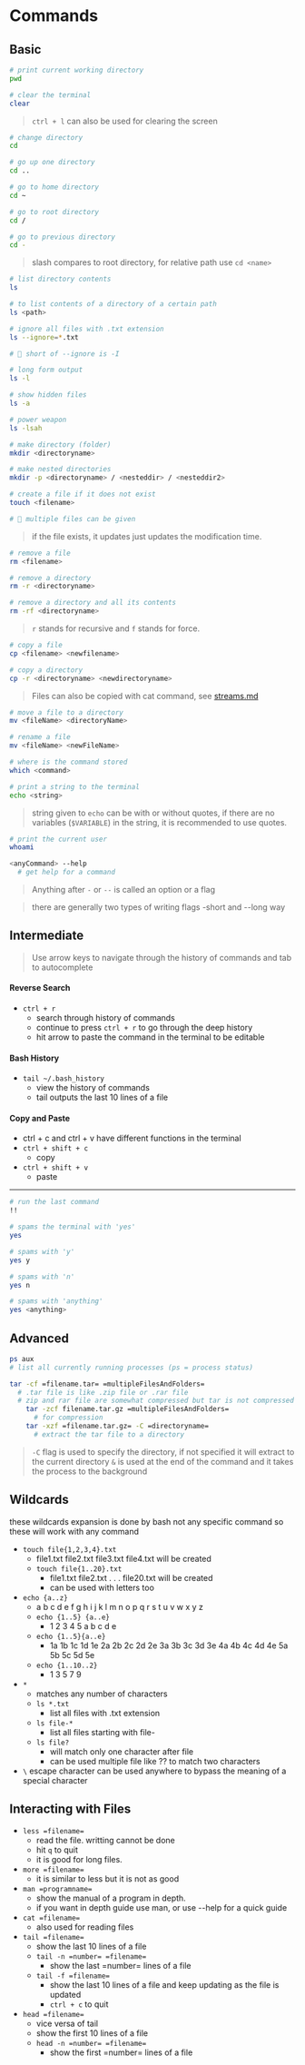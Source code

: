 # Commands

## Basic

```bash
# print current working directory
pwd
```

```bash
# clear the terminal
clear
```

> `ctrl + l` can also be used for clearing the screen

```bash
# change directory
cd

# go up one directory
cd ..

# go to home directory
cd ~

# go to root directory
cd /

# go to previous directory
cd -
```

> slash compares to root directory, for relative path use `cd <name>`

```bash
# list directory contents
ls

# to list contents of a directory of a certain path
ls <path>

# ignore all files with .txt extension
ls --ignore=*.txt

# 🔴 short of --ignore is -I

# long form output
ls -l

# show hidden files
ls -a

# power weapon
ls -lsah
```

```bash
# make directory (folder)
mkdir <directoryname>

# make nested directories
mkdir -p <directoryname> / <nesteddir> / <nesteddir2>
```

```bash
# create a file if it does not exist
touch <filename>

# 🔴 multiple files can be given
```

> if the file exists, it updates just updates the modification time.

```bash
# remove a file
rm <filename>

# remove a directory
rm -r <directoryname>

# remove a directory and all its contents
rm -rf <directoryname>
```

> `r` stands for recursive and `f` stands for force.

```bash
# copy a file
cp <filename> <newfilename>

# copy a directory
cp -r <directoryname> <newdirectoryname>
```

> Files can also be copied with cat command, see [streams.md](./2_streams.md)

```bash
# move a file to a directory
mv <fileName> <directoryName>

# rename a file
mv <fileName> <newFileName>
```

```bash
# where is the command stored
which <command>
```

```bash
# print a string to the terminal
echo <string>
```

> string given to `echo` can be with or without quotes, if there are no variables (`$VARIABLE`) in the string, it is recommended to use quotes.

```bash
# print the current user
whoami
```

```bash
<anyCommand> --help
  # get help for a command
```

> Anything after `-` or `--` is called an option or a flag

> there are generally two types of writing flags -short and --long way

## Intermediate

> Use arrow keys to navigate through the history of commands and tab to autocomplete

#### Reverse Search

- `ctrl + r`
  - search through history of commands
  - continue to press `ctrl + r` to go through the deep history
  - hit arrow to paste the command in the terminal to be editable

#### Bash History

- `tail ~/.bash_history`
  - view the history of commands
  - tail outputs the last 10 lines of a file

#### Copy and Paste

- ctrl + c and ctrl + v have different functions in the terminal
- `ctrl + shift + c`
  - copy
- `ctrl + shift + v`
  - paste

---

```bash
# run the last command
!!
```

```bash
# spams the terminal with 'yes'
yes

# spams with 'y'
yes y

# spams with 'n'
yes n

# spams with 'anything'
yes <anything>
```

## Advanced

```bash
ps aux
# list all currently running processes (ps = process status)
```

```bash
tar -cf =filename.tar= =multipleFilesAndFolders=
  # .tar file is like .zip file or .rar file
  # zip and rar file are somewhat compressed but tar is not compressed
    tar -zcf filename.tar.gz =multipleFilesAndFolders=
      # for compression
    tar -xzf =filename.tar.gz= -C =directoryname=
      # extract the tar file to a directory
```

> `-C` flag is used to specify the directory, if not specified it will extract to the current directory
> `&` is used at the end of the command and it takes the process to the background

## Wildcards

these wildcards expansion is done by bash not any specific command so these will work with any command

- `touch file{1,2,3,4}.txt`
  - file1.txt file2.txt file3.txt file4.txt will be created
  - `touch file{1..20}.txt`
    - file1.txt file2.txt . . . file20.txt will be created
    - can be used with letters too
- `echo {a..z}`
  - a b c d e f g h i j k l m n o p q r s t u v w x y z
  - `echo {1..5} {a..e}`
    - 1 2 3 4 5 a b c d e
  - `echo {1..5}{a..e}`
    - 1a 1b 1c 1d 1e 2a 2b 2c 2d 2e 3a 3b 3c 3d 3e 4a 4b 4c 4d 4e 5a 5b 5c 5d 5e
  - `echo {1..10..2}`
    - 1 3 5 7 9
- `*`
  - matches any number of characters
  - `ls *.txt`
    - list all files with .txt extension
  - `ls file-*`
    - list all files starting with file-
  - `ls file?`
    - will match only one character after file
    - can be used multiple file like ?? to match two characters
- `\` escape character can be used anywhere to bypass the meaning of a special character

## Interacting with Files

- `less =filename=`
  - read the file. writting cannot be done
  - hit `q` to quit
  - it is good for long files.
- `more =filename=`
  - it is similar to less but it is not as good
- `man =programname=`
  - show the manual of a program in depth.
  - if you want in depth guide use man, or use --help for a quick guide
- `cat =filename=`
  - also used for reading files
- `tail =filename=`
  - show the last 10 lines of a file
  - `tail -n =number= =filename=`
    - show the last =number= lines of a file
  - `tail -f =filename=`
    - show the last 10 lines of a file and keep updating as the file is updated
    - `ctrl + c` to quit
- `head =filename=`
  - vice versa of tail
  - show the first 10 lines of a file
  - `head -n =number= =filename=`
    - show the first =number= lines of a file
